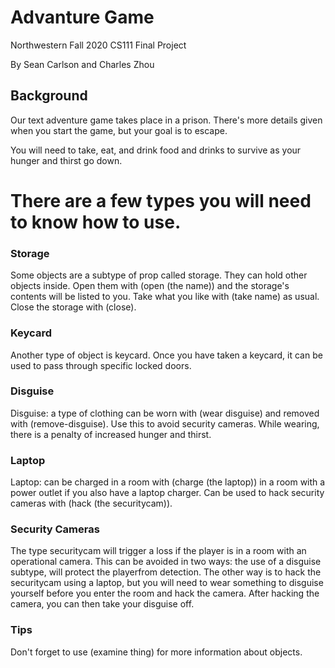 # Advanture Game
 Northwestern Fall 2020 CS111 Final Project
 
By Sean Carlson and Charles Zhou

## Background
Our text adventure game takes place in a prison. There's more details given when you start the game, but your goal is to escape. 

You will need to take, eat, and drink food and drinks to survive as your hunger and thirst go down.

# There are a few types you will need to know how to use. 

### Storage
Some objects are a subtype of prop called storage. They can hold other objects inside. Open them with (open (the name)) and
the storage's contents will be listed to you. Take what you like with (take name) as usual. Close the storage with (close). 

### Keycard
Another type of object is keycard. Once you have taken a keycard, it can be used to pass through specific locked doors.

### Disguise
Disguise: a type of clothing can be worn with (wear disguise) and removed with (remove-disguise). Use this to avoid security cameras. While wearing, there is a penalty of increased hunger and thirst.

### Laptop
Laptop: can be charged in a room with (charge (the laptop)) in a room with a power outlet if you also have a laptop charger. Can be used to hack security cameras with 
(hack (the securitycam)).

### Security Cameras
The type securitycam will trigger a loss if the player is in a room with an operational camera. This can be avoided in two ways: the use of a disguise subtype, will protect the playerfrom detection. The other way is to hack the securitycam using a laptop, but you will need to wear something to disguise yourself before you enter the room and hack the camera. After hacking the camera, you can then take your disguise off.

### Tips
Don't forget to use (examine thing) for more information about objects.


